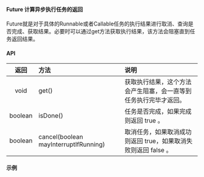 #### Future 计算异步执行任务的返回
Future就是对于具体的Runnable或者Callable任务的执行结果进行取消、查询是否完成、获取结果。必要时可以通过get方法获取执行结果，该方法会阻塞直到任务返回结果。



#### API
| 返回 | 方法 | 说明 |
|:---:|:---|:---|
| void | get() | 获取执行结果，这个方法会产生阻塞，会一直等到任务执行完毕才返回。 |
| boolean | isDone() | 任务是否完成，如果完成则返回 true 。|
| boolean | cancel(boolean mayInterruptIfRunning) | 取消任务，如果取消成功则返回 true，如果取消失败则返回 false 。 |



#### 示例